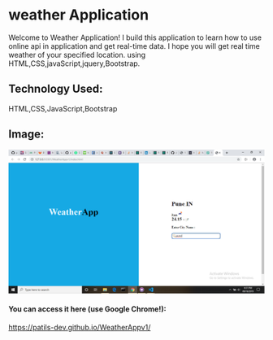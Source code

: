 # weather Application
 Welcome to Weather Application! I build this application to learn how to use online api in application and get real-time data. I hope you will get real time weather of your specified location. 
using HTML,CSS,javaScript,jquery,Bootstrap.
## Technology Used:
HTML,CSS,JavaScript,Bootstrap
## Image:
![alt text](image/weather.png)
#### You can access it here (use Google Chrome!):
https://patils-dev.github.io/WeatherAppv1/
